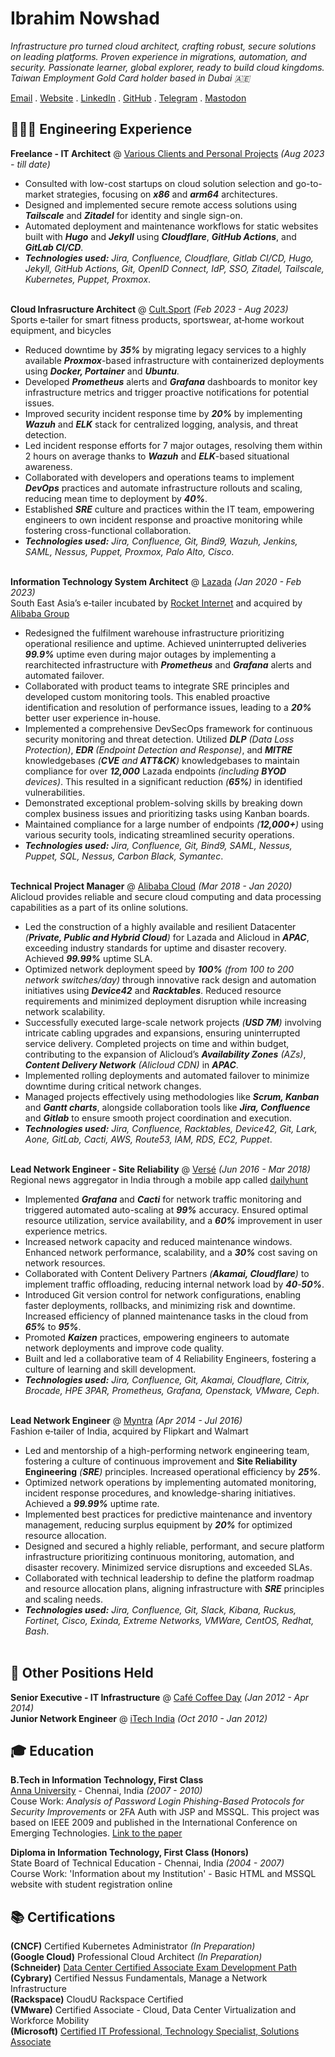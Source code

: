 # Ibrahim Nowshad

_Infrastructure pro turned cloud architect, crafting robust, secure solutions on leading platforms. Proven experience in migrations, automation, and security. Passionate learner, global explorer, ready to build cloud kingdoms. Taiwan Employment Gold Card holder based in Dubai 🇦🇪_<br>

[Email](mailto:cv@ibn.slmail.me) . [Website](https://ibnunowshad.com/) . [LinkedIn](https://linkedin.com/in/ibnunowshad/) . [GitHub](https://github.com/ibnunowshad/) . [Telegram](https://t.me/ibnunowshad/) . [Mastodon](https://mastodon.social/@ibnunowshad)

## 👩🏼‍💻 Engineering Experience

**Freelance - IT Architect** @ [Various Clients and Personal Projects](https://ibnunowshad.com/) _(Aug 2023 - till date)_ <br>
- Consulted with low-cost startups on cloud solution selection and go-to-market strategies, focusing on **_x86_** and **_arm64_** architectures.
- Designed and implemented secure remote access solutions using **_Tailscale_** and **_Zitadel_** for identity and single sign-on.
- Automated deployment and maintenance workflows for static websites built with **_Hugo_** and **_Jekyll_** using **_Cloudflare_**, **_GitHub Actions_**, and **_GitLab CI/CD_**.
- **_Technologies used:_** _Jira, Confluence, Cloudflare, Gitlab CI/CD, Hugo, Jekyll, GitHub Actions, Git, OpenID Connect, IdP, SSO, Zitadel, Tailscale, Kubernetes, Puppet, Proxmox_.
<br><br>

**Cloud Infrasructure Architect** @ [Cult.Sport](https://cultsport.com/) _(Feb 2023 - Aug 2023)_ <br>
Sports e‐tailer for smart fitness products, sportswear, at‐home workout equipment, and bicycles
- Reduced downtime by **_35%_** by migrating legacy services to a highly available **_Proxmox_**-based infrastructure with containerized deployments using **_Docker, Portainer_** and **_Ubuntu_**.
- Developed **_Prometheus_** alerts and **_Grafana_** dashboards to monitor key infrastructure metrics and trigger proactive notifications for potential issues.
- Improved security incident response time by **_20%_** by implementing **_Wazuh_** and **_ELK_** stack for centralized logging, analysis, and threat detection.
- Led incident response efforts for 7 major outages, resolving them within 2 hours on average thanks to **_Wazuh_** and **_ELK_**-based situational awareness.
- Collaborated with developers and operations teams to implement **_DevOps_** practices and automate infrastructure rollouts and scaling, reducing mean time to deployment by **_40%_**.
- Established **_SRE_** culture and practices within the IT team, empowering engineers to own incident response and proactive monitoring while fostering cross-functional collaboration.
- **_Technologies used:_** _Jira, Confluence, Git, Bind9, Wazuh, Jenkins, SAML, Nessus, Puppet, Proxmox, Palo Alto, Cisco_.
<br><br>

**Information Technology System Architect** @ [Lazada](https://lazada.com/) _(Jan 2020 - Feb 2023)_ <br>
South East Asia’s e‐tailer incubated by [Rocket Internet](https://www.rocket-internet.com) and acquired by [Alibaba Group](https://www.alibabagroup.com)
- Redesigned the fulfilment warehouse infrastructure prioritizing operational resilience and uptime. Achieved uninterrupted deliveries **_99.9%_** uptime even during major outages by implementing a rearchitected infrastructure with **_Prometheus_** and **_Grafana_** alerts and automated failover.
- Collaborated with product teams to integrate SRE principles and developed custom monitoring tools. This enabled proactive identification and resolution of performance issues, leading to a **_20%_** better user experience in-house.
- Implemented a comprehensive DevSecOps framework for continuous security monitoring and threat detection. Utilized **_DLP_** _(Data Loss Protection)_, **_EDR_** _(Endpoint Detection and Response)_, and **_MITRE_** knowledgebases _(**CVE** and **ATT&CK**)_ knowledgebases to maintain compliance for over **_12,000_** Lazada endpoints _(including **BYOD** devices)_. This resulted in a significant reduction _(**65%**)_ in identified vulnerabilities.
- Demonstrated exceptional problem-solving skills by breaking down complex business issues and prioritizing tasks using Kanban boards.
- Maintained compliance for a large number of endpoints _(**12,000+**)_ using various security tools, indicating streamlined security operations.
- **_Technologies used:_** _Jira, Confluence, Git, Bind9, SAML, Nessus, Puppet, SQL, Nessus, Carbon Black, Symantec_.
<br><br>

**Technical Project Manager** @ [Alibaba Cloud](https://alibabacloud.com/) _(Mar 2018 - Jan 2020)_ <br>
Alicloud provides reliable and secure cloud computing and data processing capabilities as a part of its online solutions.
- Led the construction of a highly available and resilient Datacenter _(**Private, Public and Hybrid Cloud**)_ for Lazada and Alicloud in **_APAC_**, exceeding industry standards for uptime and disaster recovery. Achieved **_99.99%_** uptime SLA.
- Optimized network deployment speed by **_100%_** _(from 100 to 200 network switches/day)_ through innovative rack design and automation initiatives using **_Device42_** and **_Racktables_**. Reduced resource requirements and minimized deployment disruption while increasing network scalability.
- Successfully executed large-scale network projects _(**USD 7M**)_ involving intricate cabling upgrades and expansions, ensuring uninterrupted service delivery. Completed projects on time and within budget, contributing to the expansion of Alicloud’s **_Availability Zones_** _(AZs)_, **_Content Delivery Network_** _(Alicloud CDN)_ in **_APAC_**.
- Implemented rolling deployments and automated failover to minimize downtime during critical network changes.
- Managed projects effectively using methodologies like **_Scrum, Kanban_** and **_Gantt charts_**, alongside collaboration tools like  **_Jira, Confluence_** and **_Gitlab_** to ensure smooth project coordination and execution.
- **_Technologies used:_** _Jira, Confluence, Racktables, Device42, Git, Lark, Aone, GitLab, Cacti, AWS, Route53, IAM, RDS, EC2, Puppet_.
<br><br>

**Lead Network Engineer - Site Reliability** @ [Versé](https://www.verse.in/) _(Jun 2016 - Mar 2018)_ <br>
Regional news aggregator in India through a mobile app called [dailyhunt](https://dailyhunt.in)
- Implemented **_Grafana_** and **_Cacti_** for network traffic monitoring and triggered automated auto-scaling at **_99%_** accuracy. Ensured optimal resource utilization, service availability, and a **_60%_** improvement in user experience metrics.
- Increased network capacity and reduced maintenance windows. Enhanced network performance, scalability, and a **_30%_** cost saving on network resources.
- Collaborated with Content Delivery Partners _(**Akamai, Cloudflare**)_ to implement traffic offloading, reducing internal network load by **_40_**-**_50%_**.
- Introduced Git version control for network configurations, enabling faster deployments, rollbacks, and minimizing risk and downtime. Increased efficiency of planned maintenance tasks in the cloud from **_65%_** to **_95%_**.
- Promoted **_Kaizen_** practices, empowering engineers to automate network deployments and improve code quality.
- Built and led a collaborative team of 4 Reliability Engineers, fostering a culture of learning and skill development.
- **_Technologies used:_** _Jira, Confluence, Git, Akamai, Cloudflare, Citrix, Brocade, HPE 3PAR, Prometheus, Grafana, Openstack, VMware, Ceph_.
<br><br>

**Lead Network Engineer** @ [Myntra](https://myntra.com) _(Apr 2014 - Jul 2016)_ <br>
Fashion e‐tailer of India, acquired by Flipkart and Walmart
- Led and mentorship of a high-performing network engineering team, fostering a culture of continuous improvement and **Site Reliability Engineering** _(**SRE**)_ principles. Increased operational efficiency by **_25%_**.
- Optimized network operations by implementing automated monitoring, incident response procedures, and knowledge-sharing initiatives. Achieved a **_99.99%_** uptime rate.
- Implemented best practices for predictive maintenance and inventory management, reducing surplus equipment by **_20%_** for optimized resource allocation.
- Designed and secured a highly reliable, performant, and secure platform infrastructure prioritizing continuous monitoring, automation, and disaster recovery. Minimized service disruptions and exceeded SLAs.
- Collaborated with technical leadership to define the platform roadmap and resource allocation plans, aligning infrastructure with **_SRE_** principles and scaling needs.
-  **_Technologies used:_** _Jira, Confluence, Git, Slack, Kibana, Ruckus, Fortinet, Cisco, Exinda, Extreme Networks, VMWare, CentOS, Redhat, Bash_.
<br><br>

## 🚀 Other Positions Held

**Senior Executive - IT Infrastructure** @ [Café Coffee Day](https://cafecoffeeday.com) _(Jan 2012 - Apr 2014)_ <br>
**Junior Network Engineer** @ [iTech India](https://itechind.com) _(Oct 2010 - Jan 2012)_

## 🎓 Education

**B.Tech in Information Technology, First Class** <br>
[Anna University](https://www.annauniv.edu/) - Chennai, India _(2007 - 2010)_ <br>
Couse Work: _Analysis of Password Login Phishing-Based Protocols for Security Improvements_ or 2FA Auth with JSP and MSSQL. This project was based on IEEE 2009 and published in the International Conference on Emerging Technologies. [Link to the paper](https://ieeexplore.ieee.org/document/5353144)

**Diploma in Information Technology, First Class (Honors)** <br>
State Board of Technical Education - Chennai, India _(2004 - 2007)_ <br>
Course Work: 'Information about my Institution' - Basic HTML and MSSQL website with student registration online

## 📚 Certifications

**(CNCF)** Certified Kubernetes Administrator _(In Preparation)_<br>
**(Google Cloud)** Professional Cloud Architect _(In Preparation)_<br>
**(Schneider)** [Data Center Certified Associate Exam Development Path](https://schneider.efrontlearning.com/certificates/serial/f9483c130f2a80c0091b175606f5f2dd) <br>
**(Cybrary)** Certified Nessus Fundamentals, Manage a Network Infrastructure <br>
**(Rackspace)** CloudU Rackspace Certified <br>
**(VMware)** Certified Associate - Cloud, Data Center Virtualization and Workforce Mobility <br>
**(Microsoft)** [Certified IT Professional, Technology Specialist, Solutions Associate](https://learn.microsoft.com/en-us/users/ibnunowshad/transcript/dg8wgierpk3mqk5)